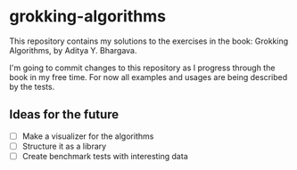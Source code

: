 # grokking-algorithms

This repository contains my solutions to the exercises in the book: Grokking Algorithms, by Aditya Y. Bhargava.

I'm going to commit changes to this repository as I progress through the book in my free time. For now all examples and usages are being described by the tests.

## Ideas for the future
- [ ] Make a visualizer for the algorithms
- [ ] Structure it as a library
- [ ] Create benchmark tests with interesting data
